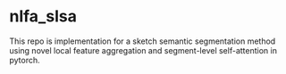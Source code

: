 # nlfa_slsa

This repo is implementation for a sketch semantic segmentation method using novel local feature aggregation and segment-level self-attention in pytorch.
